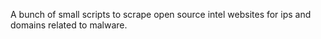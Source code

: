 A bunch of small scripts to scrape open source intel websites for ips and domains related to malware.
